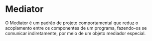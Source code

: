 ﻿
# Mediator 
O Mediator é um padrão de projeto comportamental que reduz o acoplamento entre os componentes de um programa, fazendo-os se comunicar indiretamente, por meio de um objeto mediador especial.
